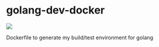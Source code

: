 # golang-dev-docker

[![](https://badge.imagelayers.io/nickg/golang-dev-docker:latest.svg)](https://imagelayers.io/?images=nickg/golang-dev-docker:latest 'Get your own badge on imagelayers.io')

Dockerfile to generate my build/test environment for golang
